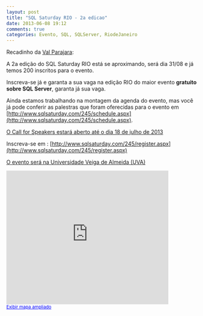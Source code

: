 ```yaml
---
layout: post
title: "SQL Saturday RIO - 2a edicao"
date: 2013-06-08 19:12
comments: true
categories: Evento, SQL, SQLServer, RiodeJaneiro
---
```


Recadinho da [Val Parajara](https://twitter.com/valparajara):

A 2a edição do SQL Saturday RIO está se aproximando, será dia 31/08 e já temos 200 inscritos para o evento.

Inscreva-se já e garanta a sua vaga na edição RIO do maior evento **gratuito sobre SQL Server**, garanta já sua vaga.

Ainda estamos trabalhando na montagem <!-- more -->da agenda do evento, mas você já pode conferir as palestras que foram oferecidas para o evento em [http://www.sqlsaturday.com/245/schedule.aspx](http://www.sqlsaturday.com/245/schedule.aspx).

[O Call for Speakers estará aberto até o dia 18 de julho de 2013](http://www.sqlsaturday.com/245/callforspeakers.aspx)

Inscreva-se em : [http://www.sqlsaturday.com/245/register.aspx](http://www.sqlsaturday.com/245/register.aspx)

[O evento será na Universidade Veiga de Almeida (UVA)](https://maps.google.com.br/maps?q=Universidade+Veiga+de+Almeida+-+Rua+Ibituruna,+Rio+de+Janeiro&aq=f&um=1&ie=UTF-8&hl=pt-BR&sa=N&tab=wl&authuser=0)

<iframe width="425" height="350" frameborder="0" scrolling="no" marginheight="0" marginwidth="0" src="https://maps.google.com.br/maps?q=Universidade+Veiga+de+Almeida+-+Rua+Ibituruna,+Rio+de+Janeiro&amp;aq=f&amp;ie=UTF8&amp;hl=pt-BR&amp;hq=Universidade+Veiga+de+Almeida+-+Rua+Ibituruna,+Rio+de+Janeiro&amp;t=m&amp;z=15&amp;iwloc=A&amp;output=embed"></iframe><br /><small><a href="https://maps.google.com.br/maps?q=Universidade+Veiga+de+Almeida+-+Rua+Ibituruna,+Rio+de+Janeiro&amp;aq=f&amp;ie=UTF8&amp;hl=pt-BR&amp;hq=Universidade+Veiga+de+Almeida+-+Rua+Ibituruna,+Rio+de+Janeiro&amp;t=m&amp;z=15&amp;iwloc=A&amp;source=embed" style="color:#0000FF;text-align:left">Exibir mapa ampliado</a></small>

